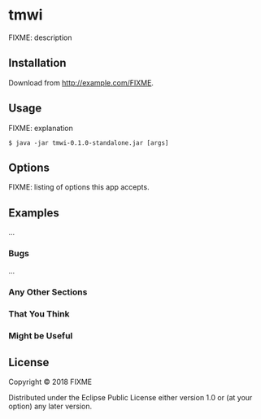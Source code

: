 # tmwi

FIXME: description

## Installation

Download from http://example.com/FIXME.

## Usage

FIXME: explanation

    $ java -jar tmwi-0.1.0-standalone.jar [args]

## Options

FIXME: listing of options this app accepts.

## Examples

...

### Bugs

...

### Any Other Sections
### That You Think
### Might be Useful

## License

Copyright © 2018 FIXME

Distributed under the Eclipse Public License either version 1.0 or (at
your option) any later version.
